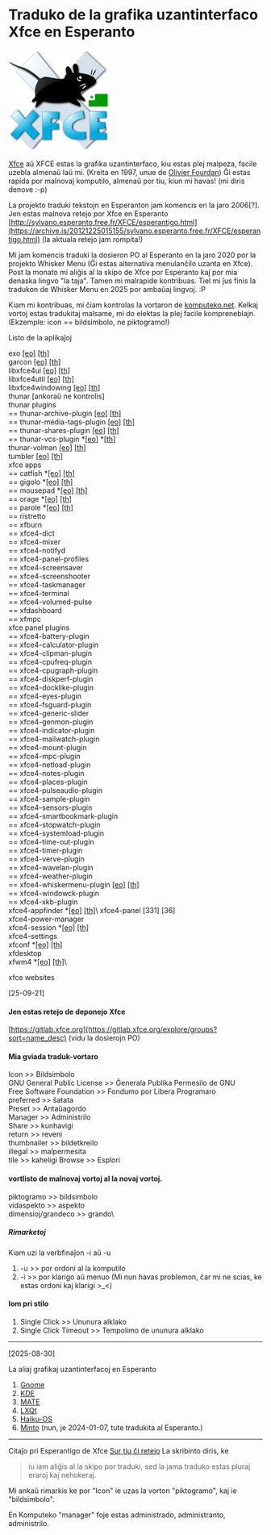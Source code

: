 <link rel="stylesheet" href="https://cdn.simplecss.org/simple.min.css">

<style>
  img {
  width: 200px;
  }
</style>

# Traduko de la grafika uzantinterfaco Xfce en Esperanto
![emblemo de Xfce kun Esperanta flago](img/xfce_logo_eo.svg)

[Xfce](https://en.wikipedia.org/wiki/Xfce) aŭ XFCE estas la grafika uzantinterfaco, kiu estas plej malpeza, facile uzebla almenaŭ laŭ mi. (Kreita en 1997, unue de [Olivier Fourdan](https://en.wikipedia.org/wiki/Olivier_Fourdan)) Ĝi estas rapida por malnovaj komputilo, almenaŭ por tiu, kiun mi havas! (mi diris denove :-p)

La projekto traduki tekstojn en Esperanton jam komencis en la jaro 2006[?]. Jen estas malnova retejo por Xfce en Esperanto [http://sylvano.esperanto.free.fr/XFCE/esperantigo.html](https://archive.is/20121225015155/sylvano.esperanto.free.fr/XFCE/esperantigo.html) (la aktuala retejo jam rompita!)

Mi jam komencis traduki la dosieron PO al Esperanto en la jaro 2020 por la projekto Whisker Menu (Ĝi estas alternativa menulanĉilo uzanta en Xfce). Post la monato mi aliĝis al la skipo de Xfce por Esperanto kaj por mia denaska lingvo "la taja". Tamen mi malrapide kontribuas. Tiel mi ĵus finis la tradukon de Whisker Menu en 2025 por ambaŭaj lingvoj. :P

Kiam mi kontribuas, mi ĉiam kontrolas la vortaron de [komputeko.net](komputeko.net). Kelkaj vortoj estas tradukitaj malsame, mi do elektas la plej facile kompreneblajn. (Ekzemple: icon == bildsimbolo, ne piktogramo!)

Listo de la aplikaĵoj

exo [[eo]](https://app.transifex.com/xfce/exo/viewstrings/#eo/master/) [[th]](https://app.transifex.com/xfce/exo/viewstrings/#th/master/)\
garcon [[eo]](https://app.transifex.com/xfce/garcon/viewstrings/#eo/master/) [[th]](https://app.transifex.com/xfce/garcon/viewstrings/#th/master/)\
libxfce4ui [[eo]](https://app.transifex.com/xfce/libxfce4ui/viewstrings/#eo/master/) [[th]](https://app.transifex.com/xfce/libxfce4ui/viewstrings/#th/master/)\
libxfce4util [[eo]](https://app.transifex.com/xfce/libxfce4util/viewstrings/#eo/master/) [[th]](https://app.transifex.com/xfce/libxfce4util/viewstrings/#th/master/)\
libxfce4windowing [[eo]](https://app.transifex.com/xfce/libxfce4windowing/viewstrings/#eo/master/) [[th]](https://app.transifex.com/xfce/libxfce4windowing/viewstrings/#th/master/)\
thunar [ankoraŭ ne kontrolis]\
thunar plugins\
== thunar-archive-plugin [[eo]](https://app.transifex.com/xfce/thunar-plugins/viewstrings/#eo/thunar-archive-plugin/) [[th]](https://app.transifex.com/xfce/thunar-plugins/viewstrings/#th/thunar-archive-plugin/)\
== thunar-media-tags-plugin [[eo]](https://app.transifex.com/xfce/thunar-plugins/viewstrings/#eo/thunar-media-tags-plugin/) [[th]](https://app.transifex.com/xfce/thunar-plugins/viewstrings/#th/thunar-media-tags-plugin/)\
== thunar-shares-plugin [[eo]](https://app.transifex.com/xfce/thunar-plugins/viewstrings/#eo/thunar-shares-plugin/) [[th]](https://app.transifex.com/xfce/thunar-plugins/viewstrings/#th/thunar-shares-plugin/)\
== thunar-vcs-plugin *[[eo]](https://app.transifex.com/xfce/thunar-plugins/viewstrings/#eo/thunar-vcs-plugin/) *[[th]](https://app.transifex.com/xfce/thunar-plugins/viewstrings/#th/thunar-vcs-plugin/)\
thunar-volman [[eo]](https://app.transifex.com/xfce/thunar-volman/viewstrings/#eo/master/) [[th]](https://app.transifex.com/xfce/thunar-volman/viewstrings/#th/master/)\
tumbler [[eo]](https://app.transifex.com/xfce/tumbler/viewstrings/#eo/master/) [[th]](https://app.transifex.com/xfce/tumbler/viewstrings/#th/master/)\
xfce apps\
== catfish *[[eo]](https://app.transifex.com/xfce/xfce-apps/viewstrings/#eo/catfish/) [[th]](https://app.transifex.com/xfce/xfce-apps/viewstrings/#th/catfish/)\
== gigolo *[[eo]](https://app.transifex.com/xfce/xfce-apps/viewstrings/#eo/gigolo/) [[th]](https://app.transifex.com/xfce/xfce-apps/viewstrings/#th/gigolo)\
== mousepad *[[eo]](https://app.transifex.com/xfce/xfce-apps/viewstrings/#eo/mousepad/) [[th]](https://app.transifex.com/xfce/xfce-apps/viewstrings/#th/mousepad)\
== orage *[[eo]](https://app.transifex.com/xfce/xfce-apps/viewstrings/#eo/orage/) [[th]](https://app.transifex.com/xfce/xfce-apps/viewstrings/#th/orage)\
== parole *[[eo]](https://app.transifex.com/xfce/xfce-apps/viewstrings/#eo/parole/) [[th]](https://app.transifex.com/xfce/xfce-apps/viewstrings/#th/parole)\
== ristretto\
== xfburn\
== xfce4-dict\
== xfce4-mixer\
== xfce4-notifyd\
== xfce4-panel-profiles\
== xfce4-screensaver\
== xfce4-screenshooter\
== xfce4-taskmanager\
== xfce4-terminal\
== xfce4-volumed-pulse\
== xfdashboard\
== xfmpc\
xfce panel plugins\
== xfce4-battery-plugin\
== xfce4-calculator-plugin\
== xfce4-clipman-plugin\
== xfce4-cpufreq-plugin\
== xfce4-cpugraph-plugin\
== xfce4-diskperf-plugin\
== xfce4-docklike-plugin\
== xfce4-eyes-plugin\
== xfce4-fsguard-plugin\
== xfce4-generic-slider\
== xfce4-genmon-plugin\
== xfce4-indicator-plugin\
== xfce4-mailwatch-plugin\
== xfce4-mount-plugin\
== xfce4-mpc-plugin\
== xfce4-netload-plugin\
== xfce4-notes-plugin\
== xfce4-places-plugin\
== xfce4-pulseaudio-plugin\
== xfce4-sample-plugin\
== xfce4-sensors-plugin\
== xfce4-smartbookmark-plugin\
== xfce4-stopwatch-plugin\
== xfce4-systemload-plugin\
== xfce4-time-out-plugin\
== xfce4-timer-plugin\
== xfce4-verve-plugin\
== xfce4-wavelan-plugin\
== xfce4-weather-plugin\
== xfce4-whiskermenu-plugin [[eo]](https://app.transifex.com/gottcode/xfce4-whiskermenu-plugin/viewstrings/#eo/master/) [[th]](https://app.transifex.com/gottcode/xfce4-whiskermenu-plugin/viewstrings/#th/master/)\
== xfce4-windowck-plugin\
== xfce4-xkb-plugin \
xfce4-appfinder *[[eo]](https://app.transifex.com/xfce4/xfce4-appfinder/viewstrings/#eo/master/) [[th]](https://app.transifex.com/xfce4/xfce4-appfinder/viewstrings/#th/master/)\ 
xfce4-panel [331] [36]\
xfce4-power-manager\
xfce4-session *[[eo]](https://app.transifex.com/xfce4/xfce4-session/viewstrings/#eo/master/) [[th]](https://app.transifex.com/xfce4/xfce4-session/viewstrings/#th/master/)\
xfce4-settings\
xfconf *[[eo]]() [[th]](https://app.transifex.com/xfconf/xfwm4/viewstrings/#th/master/)\
xfdesktop\
xfwm4 *[[eo]]() [[th]](https://app.transifex.com/xfce4/xfwm4/viewstrings/#th/master/)\

xfce websites

[25-09-21]

#### Jen estas retejo de deponejo Xfce

[https://gitlab.xfce.org](https://gitlab.xfce.org/explore/groups?sort=name_desc) (vidu la dosierojn PO)

#### Mia gviada traduk-vortaro

Icon >> Bildsimbolo\
GNU General Public License >> Ĝenerala Publika Permesilo de GNU\
Free Software Foundation >> Fondumo por Libera Programaro\
preferred >> ŝatata\
Preset >> Antaŭagordo\
Manager >> Administrilo\
Share >> kunhavigi\
return >> reveni\
thumbnailer >> bildetkreilo\
illegal >> malpermesita\
tile >> kaheligi
Browse >> Esplori

#### vortlisto de malnovaj vortoj al la novaj vortoj.
piktogramo >> bildsimbolo\
vidaspekto >> aspekto\
dimensioj/grandeco >> grando\

##### Rimarketoj
Kiam uzi la verbfinaĵon -i aŭ -u
1. -u >> por ordoni al la komputilo
2. -i >> por klarigo aŭ menuo
(Mi nun havas problemon, ĉar mi ne scias, ke estas ordoni kaj klarigi >_<)

#### Iom pri stilo
1. Single Click >> Ununura alklako
2. Single Click Timeout >> Tempolimo de ununura alklako
---

[2025-08-30]

La aliaj grafikaj uzantinterfacoj en Esperanto
1. [Gnome](https://l10n.gnome.org/teams/eo/)
2. [KDE](https://eo.l10n.kde.org/)
3. [MATE](https://ubuntu-mate.org/get-involved/translations/#ubuntu-mate)
4. [LXQt](https://github.com/lxqt/lxqt/wiki/Translation)
5. [Haiku-OS](https://i18n.haiku-os.org/pootle/eo/)
6. [Minto](https://uea.org/vikio/Minto) (nun, je 2024-01-07, tute tradukita al Esperanto.)

---

Citaĵo pri Esperantigo de Xfce 
[Sur tiu ĉi retejo](https://pliejo.komputeko.net/esperantigataj-programoj-kaj-retejoj) La skribinto diris, ke 
> iu iam aliĝis al la skipo por traduki, sed la jama traduko estas pluraj eraroj kaj nehokeraj. 

Mi ankaŭ rimarkis ke por "Icon" ie uzas la vorton "piktogramo", kaj ie "bildsimbolo". 

En Komputeko "manager" foje estas administrado, administranto, administrilo.



